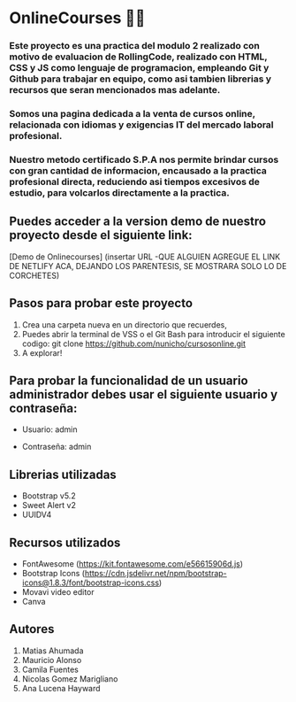 # OnlineCourses 🐱‍🏍

### Este proyecto es una practica del modulo 2 realizado con motivo de evaluacion de RollingCode, realizado con HTML, CSS y JS como lenguaje de programacion, empleando Git y Github para trabajar en equipo, como asi tambien librerias y recursos que seran mencionados mas adelante.


### Somos una pagina dedicada a la venta de cursos online, relacionada con idiomas y exigencias IT del mercado laboral profesional. 


### Nuestro metodo certificado S.P.A nos permite brindar cursos con gran cantidad de informacion, encausado a la practica profesional directa, reduciendo asi tiempos excesivos de estudio, para volcarlos directamente a la practica.  
  

## Puedes acceder a la version demo de nuestro proyecto desde el siguiente link: 
[Demo de Onlinecourses] (insertar URL -QUE ALGUIEN AGREGUE EL LINK DE NETLIFY ACA, DEJANDO LOS PARENTESIS, SE MOSTRARA SOLO LO DE CORCHETES)

## Pasos para probar este proyecto
1. Crea una carpeta nueva en un directorio que recuerdes,
1. Puedes abrir la terminal de VSS o el Git Bash para introducir el siguiente codigo: git clone https://github.com/nunicho/cursosonline.git
2. A explorar!

## Para probar la funcionalidad de un usuario administrador debes usar el siguiente usuario y contraseña:
- Usuario: admin

- Contraseña: admin

## Librerias utilizadas
- Bootstrap v5.2
- Sweet Alert v2
- UUIDV4
  

## Recursos utilizados

- FontAwesome (https://kit.fontawesome.com/e56615906d.js)
- Bootstrap Icons (https://cdn.jsdelivr.net/npm/bootstrap-icons@1.8.3/font/bootstrap-icons.css)
- Movavi video editor
- Canva

## Autores

1. Matias Ahumada
2. Mauricio Alonso
3. Camila Fuentes
4. Nicolas Gomez Marigliano
5. Ana Lucena Hayward